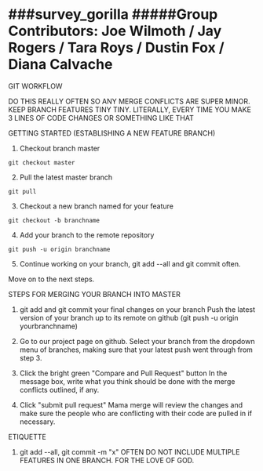 ###survey_gorilla
#####Group Contributors: Joe Wilmoth / Jay Rogers / Tara Roys / Dustin Fox / Diana Calvache
==========================================================================================
GIT WORKFLOW

DO THIS REALLY OFTEN SO ANY MERGE CONFLICTS ARE SUPER MINOR. KEEP BRANCH FEATURES TINY TINY. LITERALLY, EVERY TIME YOU MAKE 3 LINES OF CODE CHANGES OR SOMETHING LIKE THAT

GETTING STARTED (ESTABLISHING A NEW FEATURE BRANCH)

1.  Checkout branch master 
  ```
  git checkout master
  ```
2. Pull the latest master branch 
  ```
  git pull
  ```
3. Checkout a new branch named for your feature
  ```
  git checkout -b branchname
  ```
4. Add your branch to the remote repository
  ```
  git push -u origin branchname
  ```

5. Continue working on your branch, git add --all and git commit often.

Move on to the next steps.

STEPS FOR MERGING YOUR BRANCH INTO MASTER

1. git add and git commit your final changes on your branch
Push the latest version of your branch up to its remote on github (git push -u origin yourbranchname)

2. Go to our project page on github. Select your branch from the dropdown menu of branches, making sure that your latest push went through from step 3.

3. Click the bright green "Compare and Pull Request" button
In the message box, write what you think should be done with the merge conflicts outlined, if any.

4. Click "submit pull request"
Mama merge will review the changes and make sure the people who are conflicting with their code are pulled in if necessary.

ETIQUETTE

1. git add --all, git commit -m "x" OFTEN
DO NOT INCLUDE MULTIPLE FEATURES IN ONE BRANCH. FOR THE LOVE OF GOD.
